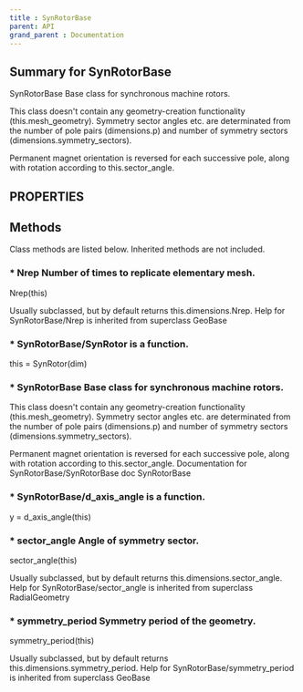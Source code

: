 ```yaml
---
title : SynRotorBase
parent: API
grand_parent : Documentation
---
```

## Summary for SynRotorBase
SynRotorBase Base class for synchronous machine rotors.

This class doesn't contain any geometry-creation functionality
(this.mesh_geometry). Symmetry sector angles etc. are determinated
from the number of pole pairs (dimensions.p) and number of symmetry sectors
(dimensions.symmetry_sectors).

Permanent magnet orientation is reversed for each successive pole,
along with rotation according to this.sector_angle.
## PROPERTIES
## Methods
Class methods are listed below. Inherited methods are not included.
### * Nrep Number of times to replicate elementary mesh.

Nrep(this)

Usually subclassed, but by default returns
this.dimensions.Nrep.
Help for SynRotorBase/Nrep is inherited from superclass GeoBase

### * SynRotorBase/SynRotor is a function.
this = SynRotor(dim)

### * SynRotorBase Base class for synchronous machine rotors.

This class doesn't contain any geometry-creation functionality
(this.mesh_geometry). Symmetry sector angles etc. are determinated
from the number of pole pairs (dimensions.p) and number of symmetry sectors
(dimensions.symmetry_sectors).

Permanent magnet orientation is reversed for each successive pole,
along with rotation according to this.sector_angle.
Documentation for SynRotorBase/SynRotorBase
doc SynRotorBase

### * SynRotorBase/d_axis_angle is a function.
y = d_axis_angle(this)

### * sector_angle Angle of symmetry sector.

sector_angle(this)

Usually subclassed, but by default returns
this.dimensions.sector_angle.
Help for SynRotorBase/sector_angle is inherited from superclass RadialGeometry

### * symmetry_period Symmetry period of the geometry.

symmetry_period(this)

Usually subclassed, but by default returns
this.dimensions.symmetry_period.
Help for SynRotorBase/symmetry_period is inherited from superclass GeoBase

